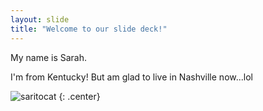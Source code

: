 ```yaml
---
layout: slide
title: "Welcome to our slide deck!"
---
```


My name is Sarah.

I'm from Kentucky! But am glad to live in Nashville now...lol

![saritocat](https://octodex.github.com/images/saritocat.png)
{: .center}
